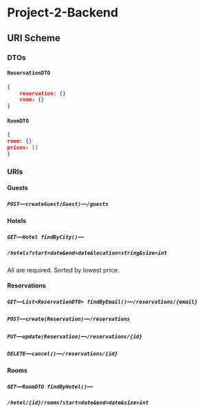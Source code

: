 # Project-2-Backend

## URI Scheme

### DTOs

#### `ReservationDTO`

```json
{
    reservation: {}
    room: {}
}
```

#### `RoomDTO`

```json
{
room: {}
prices: []
}
```



### URIs

#### Guests

##### `POST`—`createGuest(Guest)`—`/guests`

#### Hotels

##### `GET`—`Hotel findByCity()`—

##### `/hotels?start=date&end=date&location=string&size=int`

All are required. Sorted by lowest price.

#### Reservations

##### `GET`—`List<ReservationDTO> findByEmail()`—`/reservations/{email}`

##### `POST`—`create(Reservation)`—`/reservations`

##### `PUT`—`update(Reservation)`—`/reservations/{id}`

##### `DELETE`—`cancel()`—`/reservations/{id}`

#### Rooms

##### `GET`—`RoomDTO findByHotel()`—

##### `/hotel/{id}/rooms?start=date&end=date&size=int`